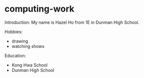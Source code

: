 # computing-work
Introduction:
My name is Hazel Ho from 1E in Dunman High School.

Hobbies:
- drawing
- watching shows

Education:
- Kong Hwa School
- Dunman High School

